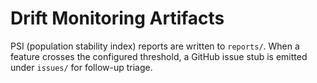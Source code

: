 # Drift Monitoring Artifacts

PSI (population stability index) reports are written to `reports/`.
When a feature crosses the configured threshold, a GitHub issue stub is emitted under `issues/` for follow-up triage.
